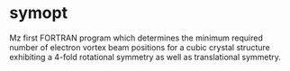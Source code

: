 # symopt
Mz first FORTRAN program which determines the minimum required number of electron vortex beam positions for a cubic crystal structure exhibiting a 4-fold rotational symmetry as well as translational symmetry.
